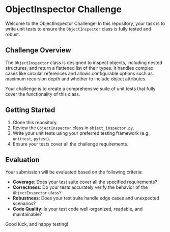 # ObjectInspector Challenge

Welcome to the ObjectInspector Challenge! In this repository, your task is to write unit tests to ensure the `ObjectInspector` class is fully tested and robust.

## Challenge Overview

The `ObjectInspector` class is designed to inspect objects, including nested structures, and return a flattened list of their types. It handles complex cases like circular references and allows configurable options such as maximum recursion depth and whether to include object attributes.

Your challenge is to create a comprehensive suite of unit tests that fully cover the functionality of this class. 


## Getting Started

1. Clone this repository.
2. Review the `ObjectInspector` class in `object_inspector.py`.
3. Write your unit tests using your preferred testing framework (e.g., `unittest`, `pytest`).
4. Ensure your tests cover all the challenge requirements.

## Evaluation

Your submission will be evaluated based on the following criteria:

- **Coverage**: Does your test suite cover all the specified requirements?
- **Correctness**: Do your tests accurately verify the behavior of the `ObjectInspector` class?
- **Robustness**: Does your test suite handle edge cases and unexpected scenarios?
- **Code Quality**: Is your test code well-organized, readable, and maintainable?

Good luck, and happy testing!